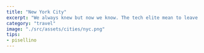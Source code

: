 ```yaml
---
title: "New York City"
excerpt: "We always knew but now we know. The tech elite mean to leave us all behind."
category: "travel"
image: "./src/assets/cities/nyc.png"
tips:
- pisellino
---
```



